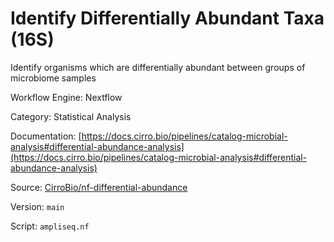 # Identify Differentially Abundant Taxa (16S)

Identify organisms which are differentially abundant between groups of microbiome samples


Workflow Engine: Nextflow


Category: Statistical Analysis


Documentation: [https://docs.cirro.bio/pipelines/catalog-microbial-analysis#differential-abundance-analysis](https://docs.cirro.bio/pipelines/catalog-microbial-analysis#differential-abundance-analysis)


Source: [CirroBio/nf-differential-abundance](CirroBio/nf-differential-abundance)


Version: `main`


Script: `ampliseq.nf`
